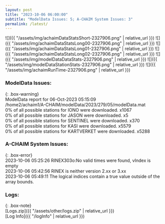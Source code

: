 ```yaml
---
layout: post
title: "2023-10-06 06:00:00"
subtitle: "ModelData Issues: 5; A-CHAIM System Issues: 3"
permalink: /latest/
---
```


![]({{ "/assets/img/achaimDataStatsShort-2327906.png" | relative_url }})
![]({{ "/assets/img/achaimDataStatsLong00-2327906.png" | relative_url }})
![]({{ "/assets/img/achaimDataStatsLong01-2327906.png" | relative_url }})
![]({{ "/assets/img/achaimDataStatsLong02-2327906.png" | relative_url }})
![]({{ "/assets/img/modelDataDataStats-2327906.png" | relative_url }})
![]({{ "/assets/img/modelDataStationStats-2327906.png" | relative_url }})
![]({{ "/assets/img/achaimRunTime-2327906.png" | relative_url }})


### ModelData Issues:  
  
{: .box-warning}  
 ModelData report for 06-Oct-2023 05:15:09   
 /home2/achaim1/A-CHAIM/modelData/2023/279/05/modelData.mat   
 0% of all possible stations for IONO were downloaded. x1067   
 0% of all possible stations for JASON were downloaded. x5   
 0% of all possible stations for SENTINEL were downloaded. x370   
 0% of all possible stations for KASI were downloaded. x5579   
 0% of all possible stations for KARTVERKET were downloaded. x5288   
  
### A-CHAIM System Issues:  
  
{: .box-error}  
2023-10-06 05:25:26 RINEX303o:No valid times were found, vIndex is empty  
2023-10-06 05:42:56 RINEX is neither version 2.xx or 3.xx  
2023-10-06 05:49:11 The logical indices contain a true value outside of the array bounds.  

### Logs:  
  
{: .box-note}  
[Logs.zip]({{ "/assets/other/logs.zip" | relative_url }})  
[Log Info]({{ "/logInfo" | relative_url }})  
